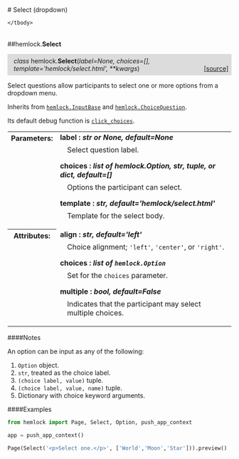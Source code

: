 <script src="https://cdn.mathjax.org/mathjax/latest/MathJax.js?config=TeX-AMS-MML_HTMLorMML" type="text/javascript"></script>

<link rel="stylesheet" href="https://assets.readthedocs.org/static/css/readthedocs-doc-embed.css" type="text/css" />

<style>
    a.src-href {
        float: right;
    }
    p.attr {
        margin-top: 0.5em;
        margin-left: 1em;
    }
    p.func-header {
        background-color: gainsboro;
        border-radius: 0.1em;
        padding: 0.5em;
        padding-left: 1em;
    }
    table.field-table {
        border-radius: 0.1em
    }
</style># Select (dropdown)

<table class="docutils field-list field-table" frame="void" rules="none">
    <col class="field-name" />
    <col class="field-body" />
    <tbody valign="top">
        
    </tbody>
</table>



##hemlock.**Select**

<p class="func-header">
    <i>class</i> hemlock.<b>Select</b>(<i>label=None, choices=[], template='hemlock/select.html', **kwargs</i>) <a class="src-href" target="_blank" href="https://github.com/dsbowen/hemlock/blob/master/hemlock/qpolymorphs/select.py#L17">[source]</a>
</p>

Select questions allow participants to select one or more options from a
dropdown menu.

Inherits from [`hemlock.InputBase`](bases.md) and
[`hemlock.ChoiceQuestion`](../models/question.md).

Its default debug function is
[`click_choices`](../functions/debug.md#hemlockfunctionsdebugclick_choices).

<table class="docutils field-list field-table" frame="void" rules="none">
    <col class="field-name" />
    <col class="field-body" />
    <tbody valign="top">
        <tr class="field">
    <th class="field-name"><b>Parameters:</b></td>
    <td class="field-body" width="100%"><b>label : <i>str or None, default=None</i></b>
<p class="attr">
    Select question label.
</p>
<b>choices : <i>list of hemlock.Option, str, tuple, or dict, default=[]</i></b>
<p class="attr">
    Options the participant can select.
</p>
<b>template : <i>str, default='hemlock/select.html'</i></b>
<p class="attr">
    Template for the select body.
</p></td>
</tr>
<tr class="field">
    <th class="field-name"><b>Attributes:</b></td>
    <td class="field-body" width="100%"><b>align : <i>str, default='left'</i></b>
<p class="attr">
    Choice alignment; <code>'left'</code>, <code>'center'</code>, or <code>'right'</code>.
</p>
<b>choices : <i>list of <code>hemlock.Option</code></i></b>
<p class="attr">
    Set for the <code>choices</code> parameter.
</p>
<b>multiple : <i>bool, default=False</i></b>
<p class="attr">
    Indicates that the participant may select multiple choices.
</p></td>
</tr>
    </tbody>
</table>

####Notes

An option can be input as any of the following:

1. `Option` object.
2. `str`, treated as the choice label.
3. `(choice label, value)` tuple.
4. `(choice label, value, name)` tuple.
5. Dictionary with choice keyword arguments.

####Examples

```python
from hemlock import Page, Select, Option, push_app_context

app = push_app_context()

Page(Select('<p>Select one.</p>', ['World','Moon','Star'])).preview()
```

